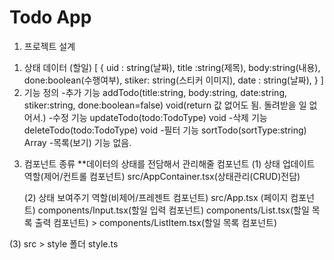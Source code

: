 # Todo App

1. 프로젝트 설계

1) 상태 데이터 (할일)
   [
   {
   uid : string(날짜),
   title :string(제목),
   body:string(내용),
   done:boolean(수행여부),
   stiker: string(스티커 이미지),
   date : string(날짜),
   }
   ]
2) 기능 정의 
-추가 기능 
addTodo(title:string, body:string, date:string, stiker:string, done:boolean=false) void(return 값 없어도 됨. 돌려받을 일 없어서.)
-수정 기능 updateTodo(todo:TodoType) void 
-삭제 기능 deleteTodo(todo:TodoType) void 
-필터 기능 sortTodo(sortType:string) Array<TodoType> 
-목록(보기) 기능 없음.

3. 컴포넌트 종류
   **데이터의 상태를 전담해서 관리해줄 컴포넌트
   (1) 상태 업데이트 역할(제어/컨트롤 컴포넌트) src/AppContainer.tsx(상태관리(CRUD)전담)

   (2) 상태 보여주기 역할(비제어/프레젠트 컴포넌트)
   src/App.tsx (페이지 컴포넌트)
   components/Input.tsx(할일 입력 컴포넌트)
   components/List.tsx(할일 목록 출력 컴포넌트) > components/ListItem.tsx(할일 목록 컴포넌트)

(3) src > style 폴더
style.ts
